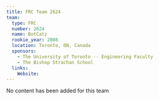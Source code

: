 ```yaml
---
title: FRC Team 2624
team:
  type: FRC
  number: 2624
  name: BotCatz
  rookie_year: 2008
  location: Toronto, ON, Canada
  sponsors:
    - The University of Toronto -- Engineering Faculty
    - The Bishop Strachan School
  links:
    Website: 
---
```

No content has been added for this team